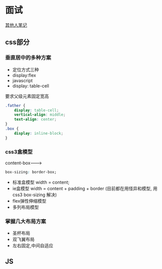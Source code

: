 # 面试

[其他人笔记](https://blog.csdn.net/mus123/article/details/106499506)

## css部分

### 垂直居中的多种方案
- 定位方式三种
- display:flex
- javascript
- display: table-cell 

要求父级元素固定宽高
```css
.father {
    display: table-cell;
    vertical-align: middle;
    text-align: center;
}
.box {
    display: inline-block;
}
```

### css3盒模型
content-box--->
```css
box-sizing: border-box;
```
- 标准盒模型 width = content;
- ie盒模型 width = content + padding + border (目前都在用怪异和模型, 用css3 box-sizing 解决)
- flex弹性伸缩模型
- 多列布局模型


### 掌握几大布局方案
- 圣杯布局
- 双飞翼布局
- 左右固定,中间自适应


## JS

###